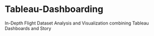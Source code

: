 # Tableau-Dashboarding
In-Depth Flight Dataset Analysis and Visualization combining Tableau Dashboards and Story
